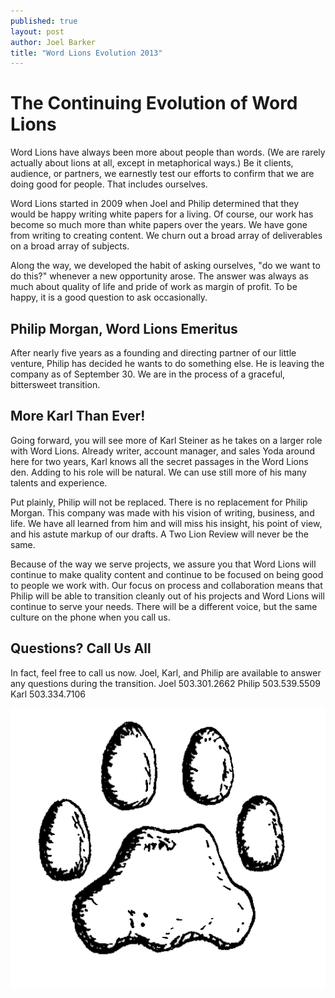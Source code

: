 ```yaml
---
published: true
layout: post
author: Joel Barker
title: "Word Lions Evolution 2013"
---
```

# The Continuing Evolution of Word Lions
Word Lions have always been more about people than words. (We are rarely actually about lions at all, except in metaphorical ways.) Be it clients, audience, or partners, we earnestly test our efforts to confirm that we are doing good for people.
That includes ourselves.

 Word Lions started in 2009 when Joel and Philip determined that they would be happy writing white papers for a living. Of course, our work has become so much more than white papers over the years. We have gone from writing to creating content. We churn out a broad array of deliverables on a broad array of subjects. 
 
 
Along the way, we developed the habit of asking ourselves, "do we want to do this?" whenever a new opportunity arose. The answer was always as much about quality of life and pride of work as margin of profit. To be happy, it is a good question to ask occasionally. 

## Philip Morgan, Word Lions Emeritus
After nearly five years as a founding and directing partner of our little venture, Philip has decided he wants to do something else. He is leaving the company as of September 30. We are in the process of a graceful, bittersweet transition. 
## More Karl Than Ever!
Going forward, you will see more of Karl Steiner as he takes on a larger role with Word Lions. Already writer, account manager, and sales Yoda around here for two years, Karl knows all the secret passages in the Word Lions den. Adding to his role will be natural. We can use still more of his many talents and experience.


Put plainly, Philip will not be replaced. There is no replacement for Philip Morgan. This company was made with his vision of writing, business, and life. We have all learned from him and will miss his insight, his point of view, and his astute markup of our drafts. A Two Lion Review will never be the same. 


Because of the way we serve projects, we assure you that Word Lions will continue to make quality content and continue to be focused on being good to people we work with. Our focus on process and collaboration means that Philip will be able to transition cleanly out of his projects and Word Lions will continue to serve your needs. There will be a different voice, but the same culture on the phone when you call us. 

## Questions? Call Us All
In fact, feel free to call us now. Joel, Karl, and Philip are available to answer any questions during the transition.
Joel
503.301.2662
Philip
503.539.5509
Karl
503.334.7106

![The Lion Stamp of Approval.](/img/pawprint.png)